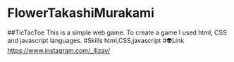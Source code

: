 # FlowerTakashiMurakami
##TicTacToe
This is a simple web game. To create a game I used html, CSS and javascript languages.
#Skills
html,CSS,javascript
#👽Link
https://www.instagram.com/_llizav/
